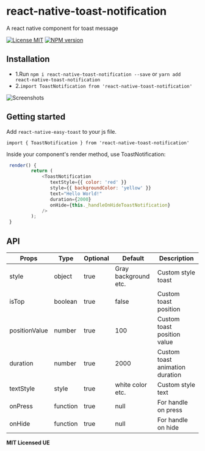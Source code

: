 # react-native-toast-notification

A react native component for toast message

[![License MIT](http://img.shields.io/badge/license-MIT-orange.svg?style=flat)](https://raw.githubusercontent.com/ue/react-native-toast-notification/master/LICENSE)
[ ![NPM version](http://img.shields.io/npm/v/react-native-toast-notification.svg?style=flat)](https://www.npmjs.com/package/react-native-toast-notification)

## Installation

- 1.Run `npm i react-native-toast-notification --save` or `yarn add react-native-toast-notification`
- 2.`import ToastNotification from 'react-native-toast-notification'`

![Screenshots](https://media.giphy.com/media/5jYpxInp8ENRDazHs6/giphy.gif)

## Getting started

Add `react-native-easy-toast` to your js file.

`import { ToastNotification } from 'react-native-toast-notification'`

Inside your component's render method, use ToastNotification:

```javascript
 render() {
         return (
             <ToastNotification
                textStyle={{ color: 'red' }}
                style={{ backgroundColor: 'yellow' }}
                text="Hello World!"
                duration={2000}
                onHide={this._handleOnHideToastNotification}
             />
         );
 }

```

## API

| Props         | Type     | Optional | Default              | Description                     |
| ------------- | -------- | -------- | -------------------- | ------------------------------- |
| style         | object   | true     | Gray background etc. | Custom style toast              |
| isTop         | boolean  | true     | false                | Custom toast position           |
| positionValue | number   | true     | 100                  | Custom toast position value     |
| duration      | number   | true     | 2000                 | Custom toast animation duration |
| textStyle     | style    | true     | white color etc.     | Custom style text               |
| onPress       | function | true     | null                 | For handle on press             |
| onHide        | function | true     | null                 | For handle on hide              |

**MIT Licensed UE**
